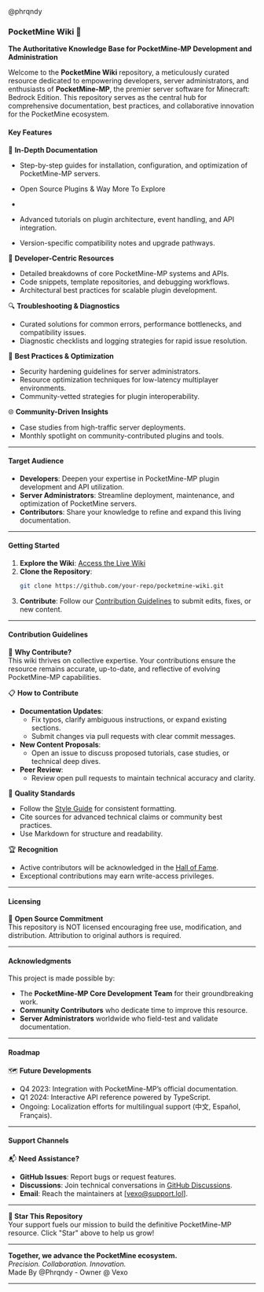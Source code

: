 
@phrqndy 

### **PocketMine Wiki** 📘  
**The Authoritative Knowledge Base for PocketMine-MP Development and Administration**  

Welcome to the **PocketMine Wiki** repository, a meticulously curated resource dedicated to empowering developers, server administrators, and enthusiasts of **PocketMine-MP**, the premier server software for Minecraft: Bedrock Edition. This repository serves as the central hub for comprehensive documentation, best practices, and collaborative innovation for the PocketMine ecosystem.  



#### **Key Features**  
📘 **In-Depth Documentation**  
- Step-by-step guides for installation, configuration, and optimization of PocketMine-MP servers.
- Open Source Plugins & Way More To Explore

- 
- Advanced tutorials on plugin architecture, event handling, and API integration.  
- Version-specific compatibility notes and upgrade pathways.  

🔧 **Developer-Centric Resources**  
- Detailed breakdowns of core PocketMine-MP systems and APIs.  
- Code snippets, template repositories, and debugging workflows.  
- Architectural best practices for scalable plugin development.  

🔍 **Troubleshooting & Diagnostics**  
- Curated solutions for common errors, performance bottlenecks, and compatibility issues.  
- Diagnostic checklists and logging strategies for rapid issue resolution.  

📝 **Best Practices & Optimization**  
- Security hardening guidelines for server administrators.  
- Resource optimization techniques for low-latency multiplayer environments.  
- Community-vetted strategies for plugin interoperability.  

🌐 **Community-Driven Insights**  
- Case studies from high-traffic server deployments.  
- Monthly spotlight on community-contributed plugins and tools.  

---

#### **Target Audience**  
- **Developers**: Deepen your expertise in PocketMine-MP plugin development and API utilization.  
- **Server Administrators**: Streamline deployment, maintenance, and optimization of PocketMine servers.  
- **Contributors**: Share your knowledge to refine and expand this living documentation.  

---

#### **Getting Started**  
1. **Explore the Wiki**: [Access the Live Wiki](https://your-wiki-link)  
2. **Clone the Repository**:  
   ```bash  
   git clone https://github.com/your-repo/pocketmine-wiki.git  
   ```  
3. **Contribute**: Follow our [Contribution Guidelines](link-to-contributing.md) to submit edits, fixes, or new content.  

---

#### **Contribution Guidelines**  
🤝 **Why Contribute?**  
This wiki thrives on collective expertise. Your contributions ensure the resource remains accurate, up-to-date, and reflective of evolving PocketMine-MP capabilities.  

📋 **How to Contribute**  
- **Documentation Updates**:  
  - Fix typos, clarify ambiguous instructions, or expand existing sections.  
  - Submit changes via pull requests with clear commit messages.  
- **New Content Proposals**:  
  - Open an issue to discuss proposed tutorials, case studies, or technical deep dives.  
- **Peer Review**:  
  - Review open pull requests to maintain technical accuracy and clarity.  

📌 **Quality Standards**  
- Follow the [Style Guide](link-to-style-guide.md) for consistent formatting.  
- Cite sources for advanced technical claims or community best practices.  
- Use Markdown for structure and readability.  

🏆 **Recognition**  
- Active contributors will be acknowledged in the [Hall of Fame](link-to-hall-of-fame.md).  
- Exceptional contributions may earn write-access privileges.  

---

#### **Licensing**  
📜 **Open Source Commitment**  
This repository is NOT licensed encouraging free use, modification, and distribution. Attribution to original authors is required.  

---

#### **Acknowledgments**  
This project is made possible by:  
- The **PocketMine-MP Core Development Team** for their groundbreaking work.  
- **Community Contributors** who dedicate time to improve this resource.  
- **Server Administrators** worldwide who field-test and validate documentation.  

---

#### **Roadmap**  
🗺️ **Future Developments**  
- Q4 2023: Integration with PocketMine-MP’s official documentation.  
- Q1 2024: Interactive API reference powered by TypeScript.  
- Ongoing: Localization efforts for multilingual support (中文, Español, Français).  

---

#### **Support Channels**  
📬 **Need Assistance?**  
- **GitHub Issues**: Report bugs or request features.  
- **Discussions**: Join technical conversations in [GitHub Discussions](link-to-discussions).  
- **Email**: Reach the maintainers at [vexo@support.lol].  

---

**🌟 Star This Repository**  
Your support fuels our mission to build the definitive PocketMine-MP resource. Click "Star" above to help us grow!  

---

**Together, we advance the PocketMine ecosystem.**  
*Precision. Collaboration. Innovation.*  
Made By @Phrqndy - Owner @ Vexo

---
